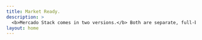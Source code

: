 ```yaml
---
title: Market Ready.
description: >
  <b>Mercado Stack comes in two versions.</b> Both are separate, full-blown Mercado Stack platforms with practically identical feature sets. For different type of Companies.
layout: home
---
```


